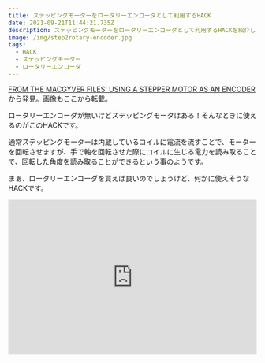 ```yaml
---
title: ステッピングモーターをロータリーエンコーダとして利用するHACK
date: 2021-09-21T11:44:21.735Z
description: ステッピングモーターをロータリーエンコーダとして利用するHACKを紹介します。
image: /img/step2rotary-encoder.jpg
tags:
  - HACK
  - ステッピングモーター
  - ロータリーエンコーダ
---
```

[FROM THE MACGYVER FILES: USING A STEPPER MOTOR AS AN ENCODER](https://hackaday.com/2020/04/08/from-the-macgyver-files-using-a-stepper-motor-as-an-encoder/)から発見。画像もここから転載。

ロータリーエンコーダが無いけどステッピングモータはある！そんなときに使えるのがこのHACKです。

通常ステッピングモーターは内蔵しているコイルに電流を流すことで、モーターを回転させますが、手で軸を回転させた際にコイルに生じる電力を読み取ることで、回転した角度を読み取ることができるという事のようです。

まぁ、ロータリーエンコーダを買えば良いのでしょうけど、何かに使えそうなHACKです。

<iframe width="100%" height="315" src="https://www.youtube.com/embed/YhS-Sx-2is4" title="YouTube video player" frameborder="0" allow="accelerometer; autoplay; clipboard-write; encrypted-media; gyroscope; picture-in-picture" allowfullscreen></iframe>
